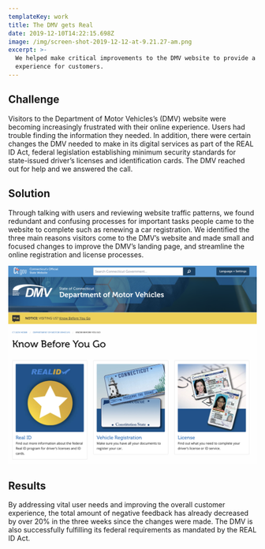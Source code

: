 ```yaml
---
templateKey: work
title: The DMV gets Real
date: 2019-12-10T14:22:15.698Z
image: /img/screen-shot-2019-12-12-at-9.21.27-am.png
excerpt: >-
  We helped make critical improvements to the DMV website to provide a better
  experience for customers.
---
```

## Challenge

Visitors to the Department of Motor Vehicles’s (DMV) website were becoming increasingly frustrated with their online experience. Users had trouble finding the information they needed. In addition, there were certain changes the DMV needed to make in its digital services as part of the REAL ID Act, federal legislation establishing minimum security standards for state-issued driver’s licenses and identification cards. The DMV reached out for help and we answered the call. 

## Solution

Through talking with users and reviewing website traffic patterns, we found redundant and confusing processes for important tasks people came to the website to complete such as renewing a car registration. We identified the three main reasons visitors come to the DMV’s website and made small and focused changes to improve the DMV’s landing page, and streamline the online registration and license processes. 

![DMV site improvements](/img/screen-shot-2019-12-12-at-9.21.27-am.png "DMV site improvements")

## Results

By addressing vital user needs and improving the overall customer experience, the total amount of negative feedback has already decreased by over 20% in the three weeks since the changes were made. The DMV is also successfully fulfilling its federal requirements as mandated by the REAL ID Act.
